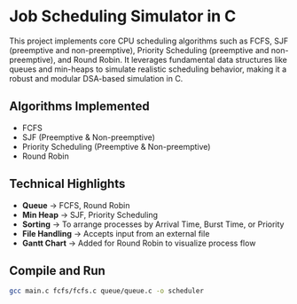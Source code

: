 # Job Scheduling Simulator in C

This project implements core CPU scheduling algorithms such as FCFS, SJF (preemptive and non-preemptive), Priority Scheduling (preemptive and non-preemptive), and Round Robin. It leverages fundamental data structures like queues and min-heaps to simulate realistic scheduling behavior, making it a robust and modular DSA-based simulation in C.

## Algorithms Implemented
- FCFS
- SJF (Preemptive & Non-preemptive)
- Priority Scheduling (Preemptive & Non-preemptive)
- Round Robin

## Technical Highlights
-  **Queue** → FCFS, Round Robin  
-  **Min Heap** → SJF, Priority Scheduling  
-  **Sorting** → To arrange processes by Arrival Time, Burst Time, or Priority  
-  **File Handling** → Accepts input from an external file
-  **Gantt Chart** → Added for Round Robin to visualize process flow

## Compile and Run
```bash
gcc main.c fcfs/fcfs.c queue/queue.c -o scheduler
